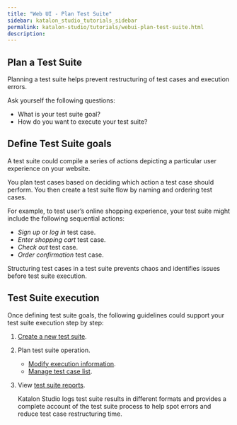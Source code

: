 ```yaml
---
title: "Web UI - Plan Test Suite"
sidebar: katalon_studio_tutorials_sidebar
permalink: katalon-studio/tutorials/webui-plan-test-suite.html
description:
---
```


## Plan a Test Suite

Planning a test suite helps prevent restructuring of test cases and execution errors.

Ask yourself the following questions:
* What is your test suite goal?
* How do you want to execute your test suite?

## Define Test Suite goals

A test suite could compile a series of actions depicting a particular user experience on your website.

You plan test cases based on deciding which action a test case should perform. You then create a test suite flow by naming and ordering test cases.

For example, to test user’s online shopping experience, your test suite might include the following sequential actions:

* *Sign up* or *log in* test case.
* *Enter shopping cart* test case.
* *Check out* test case.
* *Order confirmation* test case.

Structuring test cases in a test suite prevents chaos and identifies issues before test suite execution.

## Test Suite execution

Once defining test suite goals, the following guidelines could support your test suite execution step by step:
1. [Create a new test suite](https://docs.katalon.com/katalon-studio/docs/test-suite.html#create-a-new-test-suite).
2. Plan test suite operation.
    * [Modify execution information](https://docs.katalon.com/katalon-studio/docs/test-suite.html#modify-execution-information).
    * [Manage test case list](https://docs.katalon.com/katalon-studio/docs/test-suite.html#manage-test-case-list).
3. View [test suite reports](https://docs.katalon.com/katalon-studio/docs/test-suite-report.html#test-suite-report).

    Katalon Studio logs test suite results in different formats and provides a complete account of the test suite process to help spot errors and reduce test case restructuring time.
